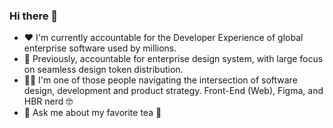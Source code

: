 ### Hi there 👋

- ❤️ I'm currently accountable for the Developer Experience of global enterprise software used by millions.
- 🔭 Previously, accountable for enterprise design system, with large focus on seamless design token distribution.
- 👨‍💻 I'm one of those people navigating the intersection of software design, development and product strategy. Front-End (Web), Figma, and HBR nerd 🤓
- 💬 Ask me about my favorite tea 🍵
